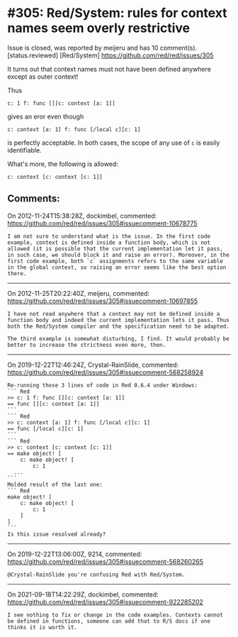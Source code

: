 
#305: Red/System: rules for context names seem overly restrictive
================================================================================
Issue is closed, was reported by meijeru and has 10 comment(s).
[status.reviewed] [Red/System]
<https://github.com/red/red/issues/305>

It turns out that context names must not have been defined anywhere except as outer context!

Thus

```
c: 1 f: func [][c: context [a: 1]]
```

gives an eror even though

```
c: context [a: 1] f: func [/local c][c: 1]
```

is perfectly acceptable. In both cases, the scope of any use of `c` is easily identifiable. 

What's more, the following is allowed:

```
c: context [c: context [c: 1]]
```



Comments:
--------------------------------------------------------------------------------

On 2012-11-24T15:38:28Z, dockimbel, commented:
<https://github.com/red/red/issues/305#issuecomment-10678775>

    I am not sure to understand what is the issue. In the first code example, context is defined inside a function body, which is not allowed (it is possible that the current implementation let it pass, in such case, we should block it and raise an error). Moreover, in the first code example, both `c` assignments refers to the same variable in the global context, so raising an error seems like the best option there.

--------------------------------------------------------------------------------

On 2012-11-25T20:22:40Z, meijeru, commented:
<https://github.com/red/red/issues/305#issuecomment-10697855>

    I have not read anywhere that a context may not be defined inside a function body and indeed the current implementation lets it pass. Thus both the Red/System compiler and the specification need to be adapted.
    
    The third example is somewhat disturbing, I find. It would probably be better to increase the strictness even more, then. 

--------------------------------------------------------------------------------

On 2019-12-22T12:46:24Z, Crystal-RainSlide, commented:
<https://github.com/red/red/issues/305#issuecomment-568258924>

    Re-running those 3 lines of code in Red 0.6.4 under Windows:
    ``` Red
    >> c: 1 f: func [][c: context [a: 1]]
    == func [][c: context [a: 1]]
    ```
    ``` Red
    >> c: context [a: 1] f: func [/local c][c: 1]
    == func [/local c][c: 1]
    ```
    ``` Red
    >> c: context [c: context [c: 1]]
    == make object! [
        c: make object! [
            c: 1
      ...
    ```
    Molded result of the last one:
    ``` Red
    make object! [
        c: make object! [
            c: 1
        ]
    ]
    ```
    Is this issue resolved already?

--------------------------------------------------------------------------------

On 2019-12-22T13:06:00Z, 9214, commented:
<https://github.com/red/red/issues/305#issuecomment-568260265>

    @Crystal-RainSlide you're confusing Red with Red/System.

--------------------------------------------------------------------------------

On 2021-09-18T14:22:29Z, dockimbel, commented:
<https://github.com/red/red/issues/305#issuecomment-922285202>

    I see nothing to fix or change in the code examples. Contexts cannot be defined in functions, someone can add that to R/S docs if one thinks it is worth it.

